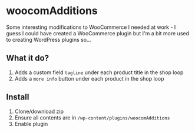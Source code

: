 # woocomAdditions
Some interesting modifications to WooCommerce I needed at work - I guess I could have created a WooCommerce plugin but I'm a bit more used to creating WordPress plugins so...

## What it do?
1. Adds a custom field `tagline` under each product title in the shop loop
2. Adds a `more info` button under each product in the shop loop

## Install
1. Clone/download zip
2. Ensure all contents are in `/wp-content/plugins/woocomAdditions`
3. Enable plugin
